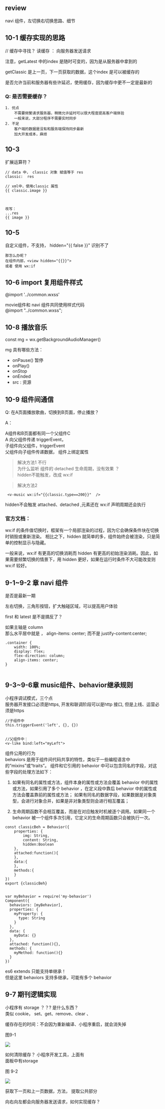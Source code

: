 ## review

navi 组件，左切换右切换思路、细节



## 10-1 缓存实现的思路
// 缓存中寻找？ 读缓存 ： 向服务器发送请求


注意，getLatest 中的index 是随时可变的，因为是从服务器中拿到的

getClassic 是上一页，下一页获取的数据，这个index 是可以被缓存的


是否允许当前和服务器有些许延迟，使用缓存，因为缓存中更不一定是最新的

### Q: 是否需要缓存？
	1. 优点
		不需要频繁请求服务器，稍微允许延时可以很大程度提高客户端体验
		一般来说，大部分程序不需要实时同步
	2. 不足
		客户端的数据是没有和服务端保持同步最新
		加大开发成本，麻烦
		


## 10-3 

扩展运算符？

```
// data 中， classic 对象 赋值等于 res
classic:  res 

// xml中，使用classic 属性
{{ classic.image }}



改写：
...res
{{ image }}

```

## 10-5
自定义组件，不支持， hidden="{{ false }}"  识别不了

```
那怎么办呢？
在组件内部，<view hidden="{{}}">
或者 使用 wx:if
```

## 10-6  import 复用组件样式

@import '../common.wxss'  



movie组件和 navi 组件共同使用样式代码  
@import "../common.wxss";


## 10-8 播放音乐

const mg = wx.getBackgroundAudioManager()

 mg 具有哪些方法： 
   
+ onPause() 暂停 
+ onPlay()
+ onStop
+ onEnded
+ src : 资源



## 10-9 组件间通信

Q: 在A页面播放歌曲，切换到B页面，停止播放？

A：  

A组件和B页面都有同一个父组件C  
A 向父组件传递 triggerEvent，  
子组件向父组件，triggerEvent    
父组件向子组件传递数据， 组件上绑定属性

   
> 解决方法1 不行  
为什么监听 组件的 detached 生命周期，没有效果  ？  
hidden不能触发，改成 wx:if

> 解决方法2

```
 <v-music wx:if="{{classic.type==200}}"  />
```

hidden不会触发 attached、detached ,元素还在
wx:if 声明周期还会执行


### 官方文档：

wx:if 的条件值切换时，框架有一个局部渲染的过程，因为它会确保条件块在切换时销毁或重新渲染。
相比之下，hidden 就简单的多，组件始终会被渲染，只是简单的控制显示与隐藏。


一般来说，wx:if 有更高的切换消耗而 hidden 有更高的初始渲染消耗。因此，如果需要频繁切换的情景下，用 hidden 更好，如果在运行时条件不大可能改变则 wx:if 较好。





## 9-1~9-2 章 navi 组件
是否是最新一期

左右切换，三角形按钮，扩大触碰区域，可以提高用户体验

first 和 latest 是不是搞反了？


如果主轴是 column  
那么水平居中就是 ， align-items: center; 
而不是  justify-content:center; 

```
.container {
    width: 100%;
    display: flex;
    flex-direction: column;
    align-items: center;
}


```

## 9-3~9-6章 music组件、behavior继承规则

小程序调试模式，三个点  
服务器开发接口必须是https, 开发和联调阶段可以是http 接口, 但是上线、运营必须是https


```
//子组件中
this.triggerEvent('left', {}, {})


//父组件中：
<v-like bind:left="myLeft">
```

组件公用的行为  
behaviors 是用于组件间代码共享的特性，类似于一些编程语言中的“mixins”或“traits”。
组件和它引用的 behavior 中可以包含同名的字段，对这些字段的处理方法如下：

1. 如果有同名的属性或方法，组件本身的属性或方法会覆盖 behavior 中的属性或方法，如果引用了多个 behavior ，在定义段中靠后 behavior 中的属性或方法会覆盖靠前的属性或方法；
如果有同名的数据字段，如果数据是对象类型，会进行对象合并，如果是非对象类型则会进行相互覆盖；

2. 生命周期函数不会相互覆盖，而是在对应触发时机被逐个调用。如果同一个 behavior 被一个组件多次引用，它定义的生命周期函数只会被执行一次。

```
const classicBeh = Behavior({
    properties: {
        img: String,
        content: String,
        hidden:Boolean
    },
    attached:function(){
    },
    data:{
    },
    methods:{
    }
})
export {classicBeh}


var myBehavior = require('my-behavior')
Component({
  behaviors: [myBehavior],
  properties: {
    myProperty: {
      type: String
    }
  },
  data: {
    myData: {}
  },
  attached: function(){},
  methods: {
    myMethod: function(){}
  }
})
```


es6  extends  只能支持单继承！  
但是这里 behaviors 支持多继承，可能有多个 behavior



## 9-7 期刊逻辑实现

小程序有 storage ？？? 是什么东西？  
类似 cookie， set、get、remove、clear 、

缓存存在的时间：不会因为重新编译、小程序重启，就会消失掉



图9-1

![](https://github.com/shipskunkun/small-program/blob/master/articles/images/9-1.png?raw=true)

如何清除缓存？ 小程序开发工具，上面有  
面板中有storage

图 9-2

![](https://github.com/shipskunkun/small-program/blob/master/articles/images/9-2.png?raw=true)

获取下一页和上一页数据，方法， 提取公共部分   

向右向左都会向服务器发送请求，如何实现缓存？




